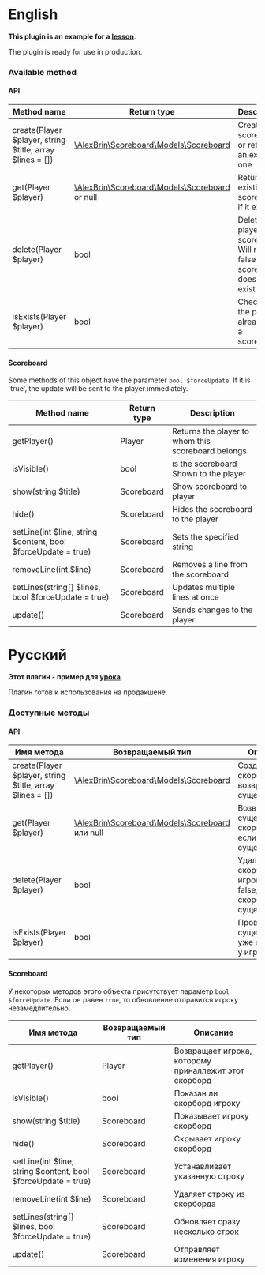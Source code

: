 # English
**This plugin is an example for a [lesson]()**.

The plugin is ready for use in production.

### Available method
#### API
Method name | Return type | Description
-----------|------------------|---------
create(Player $player, string $title, array $lines = []) | [\AlexBrin\Scoreboard\Models\Scoreboard](./src/AlexBrin/Scoreboard/Models/Scoreboard.php) | Creates a scoreboard or returns an existing one
get(Player $player) | [\AlexBrin\Scoreboard\Models\Scoreboard](./src/AlexBrin/Scoreboard/Models/Scoreboard.php) or null | Returns an existing scoreboard if it exists
delete(Player $player) | bool | Deletes the player's scoreboard. Will return false if scoreboard does not exist
isExists(Player $player) | bool | Checks if the player already has a scoreboard
#### Scoreboard
Some methods of this object have the parameter `bool $forceUpdate`. If it is `true', the update will be sent to the player immediately.

Method name | Return type | Description
-----------|------------------|---------
getPlayer() | Player | Returns the player to whom this scoreboard belongs
isVisible() | bool | is the scoreboard Shown to the player
show(string $title) | Scoreboard | Show scoreboard to player
hide() | Scoreboard | Hides the scoreboard to the player
setLine(int $line, string $content, bool $forceUpdate = true) | Scoreboard | Sets the specified string
removeLine(int $line) | Scoreboard | Removes a line from the scoreboard
setLines(string[] $lines, bool $forceUpdate = true) | Scoreboard | Updates multiple lines at once
update() | Scoreboard | Sends changes to the player

# Русский
**Этот плагин - пример для [урока]()**.

Плагин готов к использования на продакшене.

### Доступные методы
#### API
Имя метода | Возвращаемый тип | Описание
-----------|------------------|---------
create(Player $player, string $title, array $lines = []) | [\AlexBrin\Scoreboard\Models\Scoreboard](./src/AlexBrin/Scoreboard/Models/Scoreboard.php) | Создает скорборд или возвращает существующий
get(Player $player) | [\AlexBrin\Scoreboard\Models\Scoreboard](./src/AlexBrin/Scoreboard/Models/Scoreboard.php) или null | Возвращает существующий скорборд, если он существует
delete(Player $player) | bool | Удаляет скорборд игрока. Вернет false, если скорборд не существует
isExists(Player $player) | bool | Проверяет, существует ли уже скорборд у игрока
#### Scoreboard
У некоторых методов этого объекта присутствует параметр `bool $forceUpdate`. Если он равен `true`, то обновление отправится игроку незамедлительно.

Имя метода | Возвращаемый тип | Описание
-----------|------------------|---------
getPlayer() | Player | Возвращает игрока, которому приналлежит этот скорборд
isVisible() | bool | Показан ли скорборд игроку
show(string $title) | Scoreboard | Показывает игроку скорборд
hide() | Scoreboard | Скрывает игроку скорборд
setLine(int $line, string $content, bool $forceUpdate = true) | Scoreboard | Устанавливает указанную строку
removeLine(int $line) | Scoreboard | Удаляет строку из скорборда
setLines(string[] $lines, bool $forceUpdate = true) | Scoreboard | Обновляет сразу несколько строк
update() | Scoreboard | Отправляет изменения игроку